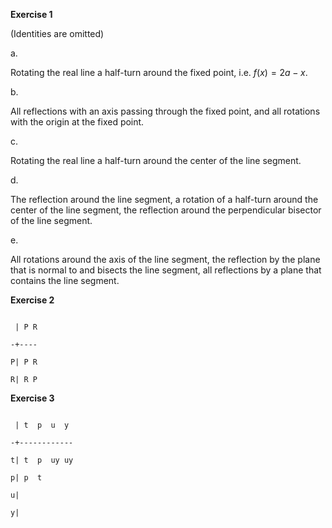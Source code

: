 **Exercise 1**

(Identities are omitted)

a.

Rotating the real line a half-turn around the fixed point, i.e. $f(x)=2a-x$.

b.

All reflections with an axis passing through the fixed point, and all rotations with the origin at the fixed point.

c.

Rotating the real line a half-turn around the center of the line segment.

d.

The reflection around the line segment, a rotation of a half-turn around the center of the line segment, the reflection around the perpendicular bisector of the line segment.

e.

All rotations around the axis of the line segment, the reflection by the plane that is normal to and bisects the line segment, all reflections by a plane that contains the line segment.



**Exercise 2**

```

 | P R

-+----

P| P R

R| R P

```



**Exercise 3**

```

 | t  p  u  y

-+------------

t| t  p  uy uy

p| p  t  

u|

y|

```
